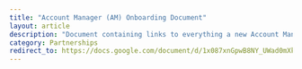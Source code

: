 ```yaml
---
title: "Account Manager (AM) Onboarding Document"
layout: article
description: "Document containing links to everything a new Account Manager will need"
category: Partnerships
redirect_to: https://docs.google.com/document/d/1x087xnGpwB8NY_UWad0mXkUGkgjKD58esuq85W1FlV0/edit
---
```

